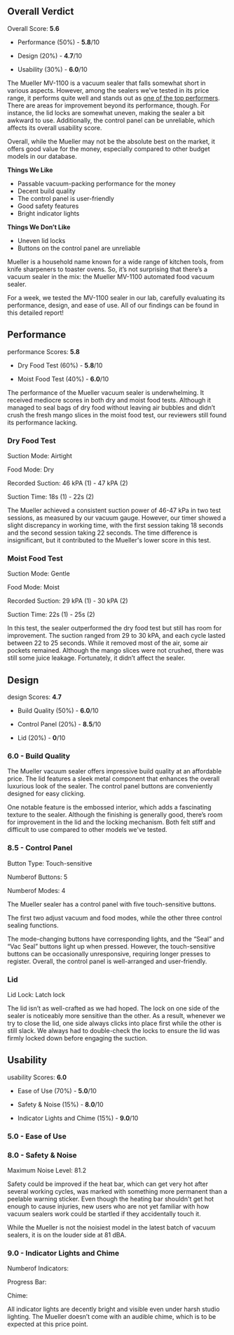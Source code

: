 Overall Verdict
---------------

Overall Score: **5.6**

*   Performance (50%) - **5.8**/10
    
*   Design (20%) - **4.7**/10
    
*   Usability (30%) - **6.0**/10
    

The Mueller MV-1100 is a vacuum sealer that falls somewhat short in various aspects. However, among the sealers we've tested in its price range, it performs quite well and stands out as [one of the top performers](https://healthykitchen101.com/vacuum-sealers/reviews/best/). There are areas for improvement beyond its performance, though. For instance, the lid locks are somewhat uneven, making the sealer a bit awkward to use. Additionally, the control panel can be unreliable, which affects its overall usability score.

Overall, while the Mueller may not be the absolute best on the market, it offers good value for the money, especially compared to other budget models in our database.

**Things We Like**

*   Passable vacuum-packing performance for the money
*   Decent build quality
*   The control panel is user-friendly
*   Good safety features
*   Bright indicator lights

**Things We Don’t Like**

*   Uneven lid locks
*   Buttons on the control panel are unreliable

Mueller is a household name known for a wide range of kitchen tools, from knife sharpeners to toaster ovens. So, it’s not surprising that there’s a vacuum sealer in the mix: the Mueller MV-1100 automated food vacuum sealer.

For a week, we tested the MV-1100 sealer in our lab, carefully evaluating its performance, design, and ease of use. All of our findings can be found in this detailed report!

Performance
-----------

performance Scores: **5.8**

*   Dry Food Test (60%) - **5.8**/10
    
*   Moist Food Test (40%) - **6.0**/10
    

The performance of the Mueller vacuum sealer is underwhelming. It received mediocre scores in both dry and moist food tests. Although it managed to seal bags of dry food without leaving air bubbles and didn’t crush the fresh mango slices in the moist food test, our reviewers still found its performance lacking.

### Dry Food Test

Suction Mode: Airtight

Food Mode: Dry

Recorded Suction: 46 kPA (1) - 47 kPA (2)

Suction Time: 18s (1) - 22s (2)

The Mueller achieved a consistent suction power of 46-47 kPa in two test sessions, as measured by our vacuum gauge. However, our timer showed a slight discrepancy in working time, with the first session taking 18 seconds and the second session taking 22 seconds. The time difference is insignificant, but it contributed to the Mueller's lower score in this test.

### Moist Food Test

Suction Mode: Gentle

Food Mode: Moist

Recorded Suction: 29 kPA (1) - 30 kPA (2)

Suction Time: 22s (1) - 25s (2)

In this test, the sealer outperformed the dry food test but still has room for improvement. The suction ranged from 29 to 30 kPA, and each cycle lasted between 22 to 25 seconds. While it removed most of the air, some air pockets remained. Although the mango slices were not crushed, there was still some juice leakage. Fortunately, it didn’t affect the sealer.

Design
------

design Scores: **4.7**

*   Build Quality (50%) - **6.0**/10
    
*   Control Panel (20%) - **8.5**/10
    
*   Lid (20%) - **0**/10
    

### 6.0 - Build Quality

The Mueller vacuum sealer offers impressive build quality at an affordable price. The lid features a sleek metal component that enhances the overall luxurious look of the sealer. The control panel buttons are conveniently designed for easy clicking.

One notable feature is the embossed interior, which adds a fascinating texture to the sealer. Although the finishing is generally good, there’s room for improvement in the lid and the locking mechanism. Both felt stiff and difficult to use compared to other models we've tested.

### 8.5 - Control Panel

Button Type: Touch-sensitive

Numberof Buttons: 5

Numberof Modes: 4

The Mueller sealer has a control panel with five touch-sensitive buttons.

The first two adjust vacuum and food modes, while the other three control sealing functions.

The mode-changing buttons have corresponding lights, and the “Seal” and “Vac Seal” buttons light up when pressed. However, the touch-sensitive buttons can be occasionally unresponsive, requiring longer presses to register. Overall, the control panel is well-arranged and user-friendly.

### Lid

Lid Lock: Latch lock

The lid isn’t as well-crafted as we had hoped. The lock on one side of the sealer is noticeably more sensitive than the other. As a result, whenever we try to close the lid, one side always clicks into place first while the other is still slack. We always had to double-check the locks to ensure the lid was firmly locked down before engaging the suction.

Usability
---------

usability Scores: **6.0**

*   Ease of Use (70%) - **5.0**/10
    
*   Safety & Noise (15%) - **8.0**/10
    
*   Indicator Lights and Chime (15%) - **9.0**/10
    

### 5.0 - Ease of Use

### 8.0 - Safety & Noise

Maximum Noise Level: 81.2

Safety could be improved if the heat bar, which can get very hot after several working cycles, was marked with something more permanent than a peelable warning sticker. Even though the heating bar shouldn't get hot enough to cause injuries, new users who are not yet familiar with how vacuum sealers work could be startled if they accidentally touch it.

While the Mueller is not the noisiest model in the latest batch of vacuum sealers, it is on the louder side at 81 dBA.

### 9.0 - Indicator Lights and Chime

Numberof Indicators:

Progress Bar:

Chime:

All indicator lights are decently bright and visible even under harsh studio lighting. The Mueller doesn’t come with an audible chime, which is to be expected at this price point.